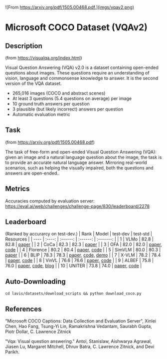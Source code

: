 ![From https://arxiv.org/pdf/1505.00468.pdf.](imgs/vqav2.png)

# Microsoft COCO Dataset (VQAv2)

## Description
(from https://visualqa.org/index.html)

Visual Question Answering (VQA) v2.0 is a dataset containing open-ended questions about images. These questions require an understanding of vision, language and commonsense knowledge to answer. It is the second version of the VQA dataset.

- 265,016 images (COCO and abstract scenes)
- At least 3 questions (5.4 questions on average) per image
- 10 ground truth answers per question
- 3 plausible (but likely incorrect) answers per question
- Automatic evaluation metric

## Task
(from https://arxiv.org/pdf/1505.00468.pdf)

The task of free-form and open-ended Visual Question Answering (VQA): given an image and a natural
language question about the image, the task is to provide an accurate natural language answer. Mirroring real-world scenarios, such
as helping the visually impaired, both the questions and answers are open-ended..

## Metrics
Accuracies computed by evaluation server: https://eval.ai/web/challenges/challenge-page/830/leaderboard/2278

## Leaderboard
(Ranked by accurarcy on test-dev.)
| Rank | Model  | test-dev | test-std | Resources |
| ---- | :----: | :------: | :------: | :-------: |
| 1    |  VLMo  |   82.8   |   82.8   |  [paper](https://arxiv.org/pdf/2205.01917.pdf) |
| 2    |  CoCa  |   82.3   |   82.3   |  [paper](https://arxiv.org/pdf/2205.01917.pdf) |
| 3    |  OFA  |   82.0   |   82.0   |   [paper](https://arxiv.org/abs/2202.03052), [code](https://github.com/OFA-Sys/OFA)  |
| 4    |  Florence  |   80.2   |   80.4   |   [paper](https://arxiv.org/abs/2111.11432), [code](https://github.com/OFA-Sys/OFA)  |
| 5    | SimVLM  |   80.0   |   80.3   | [paper](https://openreview.net/pdf?id=GUrhfTuf_3)                                                                                                                  |
| 6    | BLIP  |   78.3   |   78.3   | [paper](https://arxiv.org/pdf/2201.12086.pdf), [code](https://github.com/salesforce/BLIP), [demo](https://huggingface.co/spaces/Salesforce/BLIP) |
| 7    | X-VLM  | 78.2  | 78.4  |  [paper](https://arxiv.org/pdf/2111.08276v3.pdf), [code](https://github.com/zengyan-97/X-VLM)                                                                          |
| 8    | VinVL  |   76.6   |   76.6  | [paper](https://arxiv.org/pdf/2101.00529v2.pdf), [code](https://github.com/microsoft/Oscar) |
| 9    | ALBEF  |   75.8   |   76.0   |  [paper](https://arxiv.org/abs/2107.07651), [code](https://github.com/salesforce/ALBEF), [blog](https://blog.salesforceairesearch.com/align-before-fuse/)                                                                                       |
| 10    | UNITER | 73.8  | 74.0 |                                                          [paper](https://www.ecva.net/papers/eccv_2020/papers_ECCV/papers/123750103.pdf), [code](https://github.com/ChenRocks/UNITER)                                                          |

## Auto-Downloading

```
cd lavis/datasets/download_scripts && python download_coco.py
```

## References
"Microsoft COCO Captions: Data Collection and Evaluation Server", Xinlei Chen, Hao Fang, Tsung-Yi Lin, Ramakrishna Vedantam, Saurabh Gupta, Piotr Dollar, C. Lawrence Zitnick

"Vqa: Visual question answering." Antol, Stanislaw, Aishwarya Agrawal, Jiasen Lu, Margaret Mitchell, Dhruv Batra, C. Lawrence Zitnick, and Devi Parikh.
